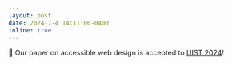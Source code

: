 ```yaml
---
layout: post
date: 2024-7-4 14:11:00-0400
inline: true
---
```


📄 Our paper on accessible web design is accepted to [UIST 2024](https://uist.acm.org/2024/)! 
